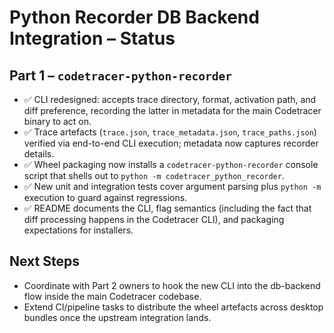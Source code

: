 # Python Recorder DB Backend Integration – Status

## Part 1 – `codetracer-python-recorder`
- ✅ CLI redesigned: accepts trace directory, format, activation path, and diff preference, recording the latter in metadata for the main Codetracer binary to act on.
- ✅ Trace artefacts (`trace.json`, `trace_metadata.json`, `trace_paths.json`) verified via end-to-end CLI execution; metadata now captures recorder details.
- ✅ Wheel packaging now installs a `codetracer-python-recorder` console script that shells out to `python -m codetracer_python_recorder`.
- ✅ New unit and integration tests cover argument parsing plus `python -m` execution to guard against regressions.
- ✅ README documents the CLI, flag semantics (including the fact that diff processing happens in the Codetracer CLI), and packaging expectations for installers.

## Next Steps
- Coordinate with Part 2 owners to hook the new CLI into the db-backend flow inside the main Codetracer codebase.
- Extend CI/pipeline tasks to distribute the wheel artefacts across desktop bundles once the upstream integration lands.
